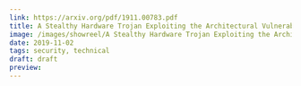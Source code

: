 ```yaml
---
link: https://arxiv.org/pdf/1911.00783.pdf
title: A Stealthy Hardware Trojan Exploiting the Architectural Vulnerability of Deep Learning Architectures
image: /images/showreel/A Stealthy Hardware Trojan Exploiting the Architectural Vulnerability of Deep Learning Architectures.jpg
date: 2019-11-02
tags: security, technical
draft: draft
preview:
---
```



